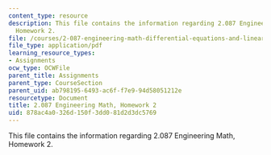 ```yaml
---
content_type: resource
description: This file contains the information regarding 2.087 Engineering Math,
  Homework 2.
file: /courses/2-087-engineering-math-differential-equations-and-linear-algebra-fall-2014/878ac4a0326d150f3dd081d2d3dc5769_MIT2_087F14_Homework2.pdf
file_type: application/pdf
learning_resource_types:
- Assignments
ocw_type: OCWFile
parent_title: Assignments
parent_type: CourseSection
parent_uid: ab798195-6493-ac6f-f7e9-94d58051212e
resourcetype: Document
title: 2.087 Engineering Math, Homework 2
uid: 878ac4a0-326d-150f-3dd0-81d2d3dc5769
---
```

This file contains the information regarding 2.087 Engineering Math, Homework 2.


